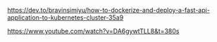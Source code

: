 https://dev.to/bravinsimiyu/how-to-dockerize-and-deploy-a-fast-api-application-to-kubernetes-cluster-35a9


https://www.youtube.com/watch?v=DA6gywtTLL8&t=380s


